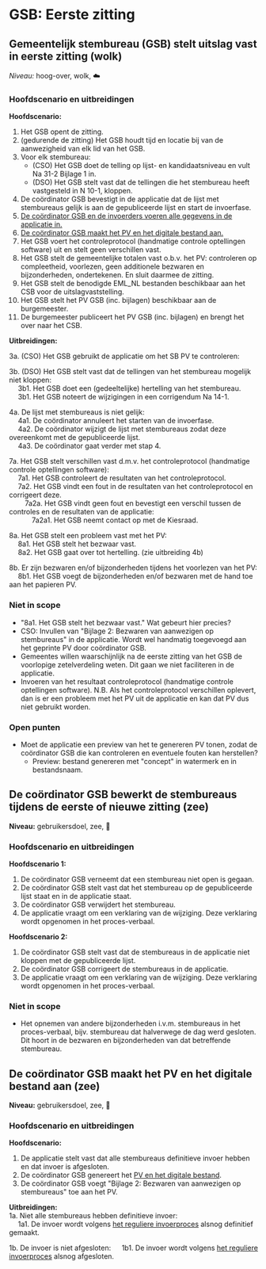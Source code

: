 # GSB: Eerste zitting

## Gemeentelijk stembureau (GSB) stelt uitslag vast in eerste zitting (wolk)

_Niveau:_ hoog-over, wolk, ☁️

### Hoofdscenario en uitbreidingen

__Hoofdscenario:__  
1. Het GSB opent de zitting.
2. (gedurende de zitting) Het GSB houdt tijd en locatie bij van de aanwezigheid van elk lid van het GSB.
3. Voor elk stembureau:
    - (CSO) Het GSB doet de telling op lijst- en kandidaatsniveau en vult Na 31-2 Bijlage 1 in.
    - (DSO) Het GSB stelt vast dat de tellingen die het stembureau heeft vastgesteld in N 10-1, kloppen.
4. De coördinator GSB bevestigt in de applicatie dat de lijst met stembureaus gelijk is aan de gepubliceerde lijst en start de invoerfase.
5. [De coördinator GSB en de invoerders voeren alle gegevens in de applicatie in.](./gsb-invoer-eerste-zitting.md#de-coördinator-gsb-en-de-invoerders-voeren-alle-gegevens-in-de-applicatie-in-vlieger)
6. [De coördinator GSB maakt het PV en het digitale bestand aan.](#de-coördinator-gsb-maakt-het-pv-en-het-digitale-bestand-aan-zee)
7. Het GSB voert het controleprotocol (handmatige controle optellingen software) uit en stelt geen verschillen vast.
8. Het GSB stelt de gemeentelijke totalen vast o.b.v. het PV: controleren op compleetheid, voorlezen, geen additionele bezwaren en bijzonderheden, ondertekenen. En sluit daarmee de zitting.
9. Het GSB stelt de benodigde EML_NL bestanden beschikbaar aan het CSB voor de uitslagvaststelling.
10. Het GSB stelt het PV GSB (inc. bijlagen) beschikbaar aan de burgemeester.
11. De burgemeester publiceert het PV GSB (inc. bijlagen) en brengt het over naar het CSB.

__Uitbreidingen:__  

3a. (CSO) Het GSB gebruikt de applicatie om het SB PV te controleren:

3b. (DSO) Het GSB stelt vast dat de tellingen van het stembureau mogelijk niet kloppen:  
&emsp; 3b1. Het GSB doet een (gedeeltelijke) hertelling van het stembureau.  
&emsp; 3b1. Het GSB noteert de wijzigingen in een corrigendum Na 14-1.

4a. De lijst met stembureaus is niet gelijk:  
&emsp; 4a1. De coördinator annuleert het starten van de invoerfase.  
&emsp; 4a2. De coördinator wijzigt de lijst met stembureaus zodat deze overeenkomt met de gepubliceerde lijst.  
&emsp; 4a3. De coördinator gaat verder met stap 4.  

7a. Het GSB stelt verschillen vast d.m.v. het controleprotocol (handmatige controle optellingen software):  
&emsp; 7a1. Het GSB controleert de resultaten van het controleprotocol.  
&emsp; 7a2. Het GSB vindt een fout in de resultaten van het controleprotocol en corrigeert deze.  
&emsp;&emsp; 7a2a. Het GSB vindt geen fout en bevestigt een verschil tussen de controles en de resultaten van de applicatie:  
&emsp;&emsp;&emsp; 7a2a1. Het GSB neemt contact op met de Kiesraad.  

8a. Het GSB stelt een probleem vast met het PV:  
&emsp; 8a1. Het GSB stelt het bezwaar vast.  
&emsp; 8a2. Het GSB gaat over tot hertelling. (zie uitbreiding 4b)

8b. Er zijn bezwaren en/of bijzonderheden tijdens het voorlezen van het PV:  
&emsp; 8b1. Het GSB voegt de bijzonderheden en/of bezwaren met de hand toe aan het papieren PV.


### Niet in scope

- "8a1. Het GSB stelt het bezwaar vast." Wat gebeurt hier precies?
- CSO: Invullen van "Bijlage 2: Bezwaren van aanwezigen op stembureaus" in de applicatie. Wordt wel handmatig toegevoegd aan het geprinte PV door coördinator GSB.
- Gemeentes willen waarschijnlijk na de eerste zitting van het GSB de voorlopige zetelverdeling weten. Dit gaan we niet faciliteren in de applicatie.
- Invoeren van het resultaat controleprotocol (handmatige controle optellingen software). N.B. Als het controleprotocol verschillen oplevert, dan is er een probleem met het PV uit de applicatie en kan dat PV dus niet gebruikt worden.


### Open punten

- Moet de applicatie een preview van het te genereren PV tonen, zodat de coördinator GSB die kan controleren en eventuele fouten kan herstellen?
  - Preview: bestand genereren met "concept" in watermerk en in bestandsnaam.

## De coördinator GSB bewerkt de stembureaus tijdens de eerste of nieuwe zitting (zee)

__Niveau:__ gebruikersdoel, zee, 🌊

### Hoofdscenario en uitbreidingen

__Hoofdscenario 1:__

1. De coördinator GSB verneemt dat een stembureau niet open is gegaan.
2. De coördinator GSB stelt vast dat het stembureau op de gepubliceerde lijst staat en in de applicatie staat.
3. De coördinator GSB verwijdert het stembureau.
4. De applicatie vraagt om een verklaring van de wijziging. Deze verklaring wordt opgenomen in het proces-verbaal.

__Hoofdscenario 2:__

1. De coördinator GSB stelt vast dat de stembureaus in de applicatie niet kloppen met de gepubliceerde lijst.
2. De coördinator GSB corrigeert de stembureaus in de applicatie.
3. De applicatie vraagt om een verklaring van de wijziging. Deze verklaring wordt opgenomen in het proces-verbaal.

### Niet in scope

- Het opnemen van andere bijzonderheden i.v.m. stembureaus in het proces-verbaal, bijv. stembureau dat halverwege de dag werd gesloten. Dit hoort in de bezwaren en bijzonderheden van dat betreffende stembureau.

## De coördinator GSB maakt het PV en het digitale bestand aan (zee)

__Niveau:__ gebruikersdoel, zee, 🌊

### Hoofdscenario en uitbreidingen

__Hoofdscenario:__  
1. De applicatie stelt vast dat alle stembureaus definitieve invoer hebben en dat invoer is afgesloten.
2. De coördinator GSB genereert het [PV en het digitale bestand](./input-output-bestanden.md#gsb).
3. De coördinator GSB voegt "Bijlage 2: Bezwaren van aanwezigen op stembureaus" toe aan het PV.

__Uitbreidingen:__  
1a. Niet alle stembureaus hebben definitieve invoer:  
&emsp; 1a1. De invoer wordt volgens [het reguliere invoerproces](./gsb-invoer-eerste-zitting.md#de-coördinator-gsb-en-de-invoerders-voeren-alle-gegevens-in-de-applicatie-in-vlieger) alsnog definitief gemaakt. 

1b. De invoer is niet afgesloten:
&emsp; 1b1. De invoer wordt volgens [het reguliere invoerproces](./gsb-invoer-eerste-zitting.md#de-coördinator-gsb-en-de-invoerders-voeren-alle-gegevens-in-de-applicatie-in-vlieger) alsnog afgesloten.
